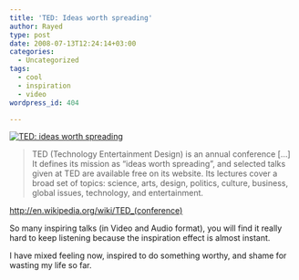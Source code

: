 ```yaml
---
title: 'TED: Ideas worth spreading'
author: Rayed
type: post
date: 2008-07-13T12:24:14+03:00
categories:
  - Uncategorized
tags:
  - cool
  - inspiration
  - video
wordpress_id: 404

---
```

<p><a href="http://www.ted.com/"><img src="http://www.ted.com/images/ted_logo.gif" alt="TED: ideas worth spreading" /></a></p>
<blockquote><p>TED (Technology Entertainment Design) is an annual conference [&#8230;] It defines its mission as &#8220;ideas worth spreading&#8221;, and selected talks given at TED are available free on its website. Its lectures cover a broad set of topics: science, arts, design, politics, culture, business, global issues, technology, and entertainment.</p></blockquote>
<p><a href="http://en.wikipedia.org/wiki/TED_(conference)">http://en.wikipedia.org/wiki/TED_(conference)</a></p>
<p>So many inspiring talks (in Video and Audio format), you will find it really hard to keep listening because the inspiration effect is almost instant.</p>
<p>I have mixed feeling now, inspired to do something worthy, and shame for wasting my life so far.</p>
